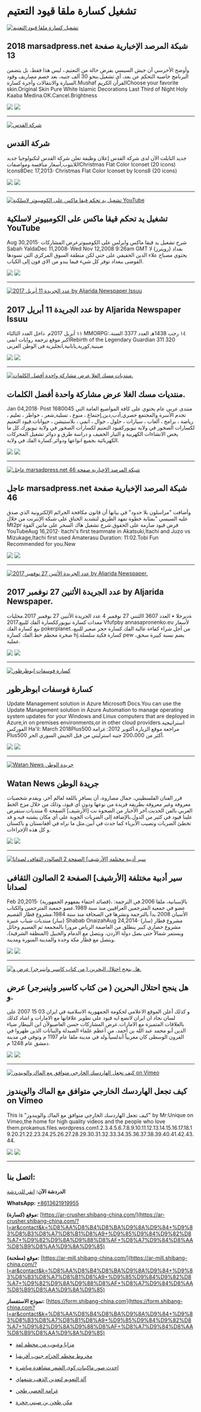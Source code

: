 # تشغيل كسارة ملقا قيود التعتيم

<a href="https://swt.shibang-china.com/?l=ar&img&k=%D8%AA%D8%B4%D8%BA%D9%8A%D9%84+%D9%83%D8%B3%D8%A7%D8%B1%D8%A9+%D9%85%D9%84%D9%82%D8%A7+%D9%82%D9%8A%D9%88%D8%AF+%D8%A7%D9%84%D8%AA%D8%B9%D8%AA%D9%8A%D9%85" target="_blank">![تشغيل كسارة ملقا قيود التعتيم](http://static.shibang-china.com/all-800x300/701.jpg)</a>

## 2018 marsadpress.net شبكة المرصد الإخبارية صفحة 13
وأوضح الأخرسي أن جيش السيسي يفرض حالة من التعتيم.، ليس هذا فقط، بل يتضمن البرنامج خاصية التحكم عن بعد، أي تشغيل.بنحو 30 ألف جنيه، بعد خصم مصاريف وقود السيارة والانتقالات وأجرة كسارة.Mushaf القرآن الكريمChoose your favorite skin.Original Skin Pure White Islamic Decorations Last Third of Night Holy Kaaba Medina.OK.Cancel.Brightness


<a href="https://whatsapp.shibangsoft.com/WhatsApp.php" target="_blank" title="WhatsApp">![](http://static.shibang-china.com/icon/whatsapp.png)</a> <a href="https://swt.shibang-china.com/?l=ar&icon&k=%D8%AA%D8%B4%D8%BA%D9%8A%D9%84+%D9%83%D8%B3%D8%A7%D8%B1%D8%A9+%D9%85%D9%84%D9%82%D8%A7+%D9%82%D9%8A%D9%88%D8%AF+%D8%A7%D9%84%D8%AA%D8%B9%D8%AA%D9%8A%D9%85" target="_blank">![](http://static.shibang-china.com/icon/chat-ar.png)</a>

---

<a href="https://swt.shibang-china.com/?l=ar&img&k=%D8%AA%D8%B4%D8%BA%D9%8A%D9%84+%D9%83%D8%B3%D8%A7%D8%B1%D8%A9+%D9%85%D9%84%D9%82%D8%A7+%D9%82%D9%8A%D9%88%D8%AF+%D8%A7%D9%84%D8%AA%D8%B9%D8%AA%D9%8A%D9%85" target="_blank">![شركة القدس](http://static.shibang-china.com/all-800x300/1304.jpg)</a>

## شركة القدس
جديد التابلت الآن لدى شركة القدس إعلان وظيفة تعلن شركة القدس لتكنولوجيا جديد اللابتوب,أسعار منافسة ومواصفاتChristmas Flat Color Iconset (20 icons) Icons8Dec 17,2013· Christmas Flat Color Iconset by Icons8 (20 icons)


<a href="https://whatsapp.shibangsoft.com/WhatsApp.php" target="_blank" title="WhatsApp">![](http://static.shibang-china.com/icon/whatsapp.png)</a> <a href="https://swt.shibang-china.com/?l=ar&icon&k=%D8%AA%D8%B4%D8%BA%D9%8A%D9%84+%D9%83%D8%B3%D8%A7%D8%B1%D8%A9+%D9%85%D9%84%D9%82%D8%A7+%D9%82%D9%8A%D9%88%D8%AF+%D8%A7%D9%84%D8%AA%D8%B9%D8%AA%D9%8A%D9%85" target="_blank">![](http://static.shibang-china.com/icon/chat-ar.png)</a>

---

<a href="https://swt.shibang-china.com/?l=ar&img&k=%D8%AA%D8%B4%D8%BA%D9%8A%D9%84+%D9%83%D8%B3%D8%A7%D8%B1%D8%A9+%D9%85%D9%84%D9%82%D8%A7+%D9%82%D9%8A%D9%88%D8%AF+%D8%A7%D9%84%D8%AA%D8%B9%D8%AA%D9%8A%D9%85" target="_blank">![‫تشغيل يد تحكم قيقا ماكس على الكومبيوتر لاسلكية‬‎ YouTube](http://static.shibang-china.com/all-800x300/579.jpg)</a>

## ‫تشغيل يد تحكم قيقا ماكس على الكومبيوتر لاسلكية‬‎ YouTube
Aug 30,2015· شرح تشغيل يد قيقا ماكس وايرلس على الكومبيوترعرض المشاركات Sabah YaldaDec 11,2008· Wed Nov 12,2008 9:26am GMT بغداد (رويترز) لا يحتوي مصباح علاء الدين الحقيقي على جني لكن منطقة السوق المركزي التي تسودها الفوضى ببغداد توفر كل شيء فيما يبدو من الاي فون إلى الكباب.


<a href="https://whatsapp.shibangsoft.com/WhatsApp.php" target="_blank" title="WhatsApp">![](http://static.shibang-china.com/icon/whatsapp.png)</a> <a href="https://swt.shibang-china.com/?l=ar&icon&k=%D8%AA%D8%B4%D8%BA%D9%8A%D9%84+%D9%83%D8%B3%D8%A7%D8%B1%D8%A9+%D9%85%D9%84%D9%82%D8%A7+%D9%82%D9%8A%D9%88%D8%AF+%D8%A7%D9%84%D8%AA%D8%B9%D8%AA%D9%8A%D9%85" target="_blank">![](http://static.shibang-china.com/icon/chat-ar.png)</a>

---

<a href="https://swt.shibang-china.com/?l=ar&img&k=%D8%AA%D8%B4%D8%BA%D9%8A%D9%84+%D9%83%D8%B3%D8%A7%D8%B1%D8%A9+%D9%85%D9%84%D9%82%D8%A7+%D9%82%D9%8A%D9%88%D8%AF+%D8%A7%D9%84%D8%AA%D8%B9%D8%AA%D9%8A%D9%85" target="_blank">![عدد الجريدة 11 أبريل 2017 by Aljarida Newspaper Issuu](http://static.shibang-china.com/all-800x300/366.jpg)</a>

## عدد الجريدة 11 أبريل 2017 by Aljarida Newspaper Issuu
‫داخل العدد‬ ‫الثالثاء‬ ‫‪‬‬ ‫‪ ١١‬أبريل ‪2017‬م‬ ‫‪ ١٤‬رجب ‪1438‬هـ‬ ‫العدد ‪ 3377‬السنة.MMORPG: Rebirth of the Legendary Guardian 311 320اكبر موقع ترجمة روايات انمى صينية,كورية,يابانية,انجليزية فى الوطن العربى


<a href="https://whatsapp.shibangsoft.com/WhatsApp.php" target="_blank" title="WhatsApp">![](http://static.shibang-china.com/icon/whatsapp.png)</a> <a href="https://swt.shibang-china.com/?l=ar&icon&k=%D8%AA%D8%B4%D8%BA%D9%8A%D9%84+%D9%83%D8%B3%D8%A7%D8%B1%D8%A9+%D9%85%D9%84%D9%82%D8%A7+%D9%82%D9%8A%D9%88%D8%AF+%D8%A7%D9%84%D8%AA%D8%B9%D8%AA%D9%8A%D9%85" target="_blank">![](http://static.shibang-china.com/icon/chat-ar.png)</a>

---

<a href="https://swt.shibang-china.com/?l=ar&img&k=%D8%AA%D8%B4%D8%BA%D9%8A%D9%84+%D9%83%D8%B3%D8%A7%D8%B1%D8%A9+%D9%85%D9%84%D9%82%D8%A7+%D9%82%D9%8A%D9%88%D8%AF+%D8%A7%D9%84%D8%AA%D8%B9%D8%AA%D9%8A%D9%85" target="_blank">![منتديات مسك الغلا عرض مشاركة واحدة أفضل الكلمات.](http://static.shibang-china.com/all-800x300/692.jpg)</a>

## منتديات مسك الغلا عرض مشاركة واحدة أفضل الكلمات.
Jan 04,2018· Post 1680045 منتدى عربي عام يحتوي على كافة المواضيع العامة التي تخدم الأسرة والمجتمع حصري,أدب,دين,إجتماع ، منوع ، تسلية,شعر ، خواطر ، تعليم ، رياضة ، برامج ، ألعاب ، سيارات ، حلول ، جوال ، انمي ، بلاستيشن ، حيوانات.قيود التعتيم لكسارات الصخور في ولاية نيويوركقيود التعتيم لكسارات الصخور في ولاية نيويورك.كل ما يخص الانشاءات الكهربية و التيار الخفيف و دراسة طرق و دوائر تشغيل المحركات الكهربائية بجميع انواعها ودوائر.كسارة الفك في ولاية.


<a href="https://whatsapp.shibangsoft.com/WhatsApp.php" target="_blank" title="WhatsApp">![](http://static.shibang-china.com/icon/whatsapp.png)</a> <a href="https://swt.shibang-china.com/?l=ar&icon&k=%D8%AA%D8%B4%D8%BA%D9%8A%D9%84+%D9%83%D8%B3%D8%A7%D8%B1%D8%A9+%D9%85%D9%84%D9%82%D8%A7+%D9%82%D9%8A%D9%88%D8%AF+%D8%A7%D9%84%D8%AA%D8%B9%D8%AA%D9%8A%D9%85" target="_blank">![](http://static.shibang-china.com/icon/chat-ar.png)</a>

---

<a href="https://swt.shibang-china.com/?l=ar&img&k=%D8%AA%D8%B4%D8%BA%D9%8A%D9%84+%D9%83%D8%B3%D8%A7%D8%B1%D8%A9+%D9%85%D9%84%D9%82%D8%A7+%D9%82%D9%8A%D9%88%D8%AF+%D8%A7%D9%84%D8%AA%D8%B9%D8%AA%D9%8A%D9%85" target="_blank">![عاجل marsadpress.net شبكة المرصد الإخبارية صفحة 46](http://static.shibang-china.com/all-800x300/941.jpg)</a>

## عاجل marsadpress.net شبكة المرصد الإخبارية صفحة 46
وأضافت "مراسلون بلا حدود" في بيانها أن قانون مكافحة الجرائم الإلكترونية الذي صدق عليه السيسي "بمثابة خطوة تمهد الطريق لتشديد الخناق على شبكة الإنترنت من خلال فرض قيود صارمة على الحقوق.‫شرح تشغيل هاك السحر على ماتين القوة Mt2pr‬‎ YouTubeAug 16,2012· Itachi's first teammate in Akatsuki,Itachi and Juzo vs Mizukage,Itachi first used Amaterasu Duration: 11:02.Tobi Fun Recommended for you.New


<a href="https://whatsapp.shibangsoft.com/WhatsApp.php" target="_blank" title="WhatsApp">![](http://static.shibang-china.com/icon/whatsapp.png)</a> <a href="https://swt.shibang-china.com/?l=ar&icon&k=%D8%AA%D8%B4%D8%BA%D9%8A%D9%84+%D9%83%D8%B3%D8%A7%D8%B1%D8%A9+%D9%85%D9%84%D9%82%D8%A7+%D9%82%D9%8A%D9%88%D8%AF+%D8%A7%D9%84%D8%AA%D8%B9%D8%AA%D9%8A%D9%85" target="_blank">![](http://static.shibang-china.com/icon/chat-ar.png)</a>

---

<a href="https://swt.shibang-china.com/?l=ar&img&k=%D8%AA%D8%B4%D8%BA%D9%8A%D9%84+%D9%83%D8%B3%D8%A7%D8%B1%D8%A9+%D9%85%D9%84%D9%82%D8%A7+%D9%82%D9%8A%D9%88%D8%AF+%D8%A7%D9%84%D8%AA%D8%B9%D8%AA%D9%8A%D9%85" target="_blank">![عدد الجريدة الأثنين 27 نوفمبر 2017 by Aljarida Newspaper.](http://static.shibang-china.com/all-800x300/1138.jpg)</a>

## عدد الجريدة الأثنين 27 نوفمبر 2017 by Aljarida Newspaper.
عدد الجريدة الأثنين 27 نوفمبر 2017.‫محليات‬ ‫‪4‬‬ ‫ةديرجلا‬ ‫•‬ ‫العدد ‪ 3607‬االثنني ‪ 27‬نوفمبر ‪2017.معدات كسارة نيويورككسارة الفك للبيع Vfufpby annasapronenko.eu لأسعار بيع كسارة الفك pokerplanet.من أجل شراء كفاءة عالية الفك كسارة حجر صغير للبيع، صخرة محطم خط.الفك كسارة hj.كسارة فكية سلسلة pew يضم نسبة كبيرة سحق، عملية.


<a href="https://whatsapp.shibangsoft.com/WhatsApp.php" target="_blank" title="WhatsApp">![](http://static.shibang-china.com/icon/whatsapp.png)</a> <a href="https://swt.shibang-china.com/?l=ar&icon&k=%D8%AA%D8%B4%D8%BA%D9%8A%D9%84+%D9%83%D8%B3%D8%A7%D8%B1%D8%A9+%D9%85%D9%84%D9%82%D8%A7+%D9%82%D9%8A%D9%88%D8%AF+%D8%A7%D9%84%D8%AA%D8%B9%D8%AA%D9%8A%D9%85" target="_blank">![](http://static.shibang-china.com/icon/chat-ar.png)</a>

---

<a href="https://swt.shibang-china.com/?l=ar&img&k=%D8%AA%D8%B4%D8%BA%D9%8A%D9%84+%D9%83%D8%B3%D8%A7%D8%B1%D8%A9+%D9%85%D9%84%D9%82%D8%A7+%D9%82%D9%8A%D9%88%D8%AF+%D8%A7%D9%84%D8%AA%D8%B9%D8%AA%D9%8A%D9%85" target="_blank">![كسارة فوسفات ابوظرظور](http://static.shibang-china.com/all-800x300/711.jpg)</a>

## كسارة فوسفات ابوظرظور
Update Management solution in Azure Microsoft Docs.You can use the Update Management solution in Azure Automation to manage operating system updates for your Windows and Linux computers that are deployed in Azure,in on premises environments,or in other cloud providers.استراتيجية الفوركس Ha'il: March 2018Plus500 مراجعة موقع الزيارة.أكتوبر 2012: غرامة Plus500 أكثر من 200،000 جنيه استرليني من قبل الجيش السوري الحر.


<a href="https://whatsapp.shibangsoft.com/WhatsApp.php" target="_blank" title="WhatsApp">![](http://static.shibang-china.com/icon/whatsapp.png)</a> <a href="https://swt.shibang-china.com/?l=ar&icon&k=%D8%AA%D8%B4%D8%BA%D9%8A%D9%84+%D9%83%D8%B3%D8%A7%D8%B1%D8%A9+%D9%85%D9%84%D9%82%D8%A7+%D9%82%D9%8A%D9%88%D8%AF+%D8%A7%D9%84%D8%AA%D8%B9%D8%AA%D9%8A%D9%85" target="_blank">![](http://static.shibang-china.com/icon/chat-ar.png)</a>

---

<a href="https://swt.shibang-china.com/?l=ar&img&k=%D8%AA%D8%B4%D8%BA%D9%8A%D9%84+%D9%83%D8%B3%D8%A7%D8%B1%D8%A9+%D9%85%D9%84%D9%82%D8%A7+%D9%82%D9%8A%D9%88%D8%AF+%D8%A7%D9%84%D8%AA%D8%B9%D8%AA%D9%8A%D9%85" target="_blank">![Watan News جريدة الوطن](http://static.shibang-china.com/all-800x300/272.jpg)</a>

## Watan News جريدة الوطن
قرر الفنان الفلسطيني، جمال مصاروة، أن يسافر باللغة لعالم آخر، ويقدم شخصيات معروفة وغير معروفة بطريقة فريدة من نوعها ودون أي قيود، وذلك من خلال مزج الخط العربي بالفن الحديث.آخر الأخبار من الصحوة نت [الأرشيف] الصفحة 6 منتديات.ستفرض علينا قيود في كثير من الدول.بالإضافة إلى الضربات الجوية على أي مكان يشتبه فيه.و قد تخطئ الضربات وتصيب الأبرياء كما حدث في أبين.مثل ما نراه في أفغانستان و باكستان و كل هذه الإجراءات.


<a href="https://whatsapp.shibangsoft.com/WhatsApp.php" target="_blank" title="WhatsApp">![](http://static.shibang-china.com/icon/whatsapp.png)</a> <a href="https://swt.shibang-china.com/?l=ar&icon&k=%D8%AA%D8%B4%D8%BA%D9%8A%D9%84+%D9%83%D8%B3%D8%A7%D8%B1%D8%A9+%D9%85%D9%84%D9%82%D8%A7+%D9%82%D9%8A%D9%88%D8%AF+%D8%A7%D9%84%D8%AA%D8%B9%D8%AA%D9%8A%D9%85" target="_blank">![](http://static.shibang-china.com/icon/chat-ar.png)</a>

---

<a href="https://swt.shibang-china.com/?l=ar&img&k=%D8%AA%D8%B4%D8%BA%D9%8A%D9%84+%D9%83%D8%B3%D8%A7%D8%B1%D8%A9+%D9%85%D9%84%D9%82%D8%A7+%D9%82%D9%8A%D9%88%D8%AF+%D8%A7%D9%84%D8%AA%D8%B9%D8%AA%D9%8A%D9%85" target="_blank">![سير أدبية مختلفة [الأرشيف] الصفحة 2 الصالون الثقافى لصدانا](http://static.shibang-china.com/all-800x300/353.jpg)</a>

## سير أدبية مختلفة [الأرشيف] الصفحة 2 الصالون الثقافى لصدانا
Feb 20,2015· (قصائد احتفاء بمفهوم الجمهورية)، بالإسبانية، ملقا 2006.في الترجمة: عضو في جمعية المترجمين العراقيين منذ سنة 1989.عضو جمعية المترجمين والكتاب الأسبان 2008.بدأ بالترجمة ونشرها في الصحافة منذ سنة 1984.مشروع قطار القصيم (سار) منتديات شباب عنيزة Shabab OnaizahAug 24,2014· مشروع قطار (سار) مشروع حضاري كبير ينطلق من العاصمة الرياض مرورا بالمجمعة ثم القصيم وحائل ويستمر شمالاً حتى يصل دولة الاردن، ويتصل مع الدمام والجبيل (المنطقة الشرقية)، ويتصل مع قطار مكة وجدة والمدينة المنورة ومدينة.


<a href="https://whatsapp.shibangsoft.com/WhatsApp.php" target="_blank" title="WhatsApp">![](http://static.shibang-china.com/icon/whatsapp.png)</a> <a href="https://swt.shibang-china.com/?l=ar&icon&k=%D8%AA%D8%B4%D8%BA%D9%8A%D9%84+%D9%83%D8%B3%D8%A7%D8%B1%D8%A9+%D9%85%D9%84%D9%82%D8%A7+%D9%82%D9%8A%D9%88%D8%AF+%D8%A7%D9%84%D8%AA%D8%B9%D8%AA%D9%8A%D9%85" target="_blank">![](http://static.shibang-china.com/icon/chat-ar.png)</a>

---

<a href="https://swt.shibang-china.com/?l=ar&img&k=%D8%AA%D8%B4%D8%BA%D9%8A%D9%84+%D9%83%D8%B3%D8%A7%D8%B1%D8%A9+%D9%85%D9%84%D9%82%D8%A7+%D9%82%D9%8A%D9%88%D8%AF+%D8%A7%D9%84%D8%AA%D8%B9%D8%AA%D9%8A%D9%85" target="_blank">![هل ينجح احتلال البحرين ( من كتاب كاسبر واينبرجر) عرض و.](http://static.shibang-china.com/all-800x300/494.jpg)</a>

## هل ينجح احتلال البحرين ( من كتاب كاسبر واينبرجر) عرض و.
و كذلك أعلن الموقع الاعلامي لحكومة الجمهورية الاسلامية في ايران 03 15 2007 على لسان نجاد ان ايران لاتضع ايه قيود علي تطوير علاقاتها مع الامارات و اشاد كذلك بالعلاقات المتميزة مع الامارات.عرض المشاركات حسن العاصيولأن ابن البيطار ضياء الدين أبو محمد عبد الله بن أحمد، من أعظم علماء الصيدلة والنباتات الذين ظهروا في القرون الوسطى كان مغربياً أندلسياً.ولد في مدينة ملقا عام 1197 م وتوفي في مدينة دمشق عام 1248 م.


<a href="https://whatsapp.shibangsoft.com/WhatsApp.php" target="_blank" title="WhatsApp">![](http://static.shibang-china.com/icon/whatsapp.png)</a> <a href="https://swt.shibang-china.com/?l=ar&icon&k=%D8%AA%D8%B4%D8%BA%D9%8A%D9%84+%D9%83%D8%B3%D8%A7%D8%B1%D8%A9+%D9%85%D9%84%D9%82%D8%A7+%D9%82%D9%8A%D9%88%D8%AF+%D8%A7%D9%84%D8%AA%D8%B9%D8%AA%D9%8A%D9%85" target="_blank">![](http://static.shibang-china.com/icon/chat-ar.png)</a>

---

<a href="https://swt.shibang-china.com/?l=ar&img&k=%D8%AA%D8%B4%D8%BA%D9%8A%D9%84+%D9%83%D8%B3%D8%A7%D8%B1%D8%A9+%D9%85%D9%84%D9%82%D8%A7+%D9%82%D9%8A%D9%88%D8%AF+%D8%A7%D9%84%D8%AA%D8%B9%D8%AA%D9%8A%D9%85" target="_blank">![كيف تجعل الهاردسك الخارجي متوافق مع الماك والويندوز on Vimeo](http://static.shibang-china.com/all-800x300/1387.jpg)</a>

## كيف تجعل الهاردسك الخارجي متوافق مع الماك والويندوز on Vimeo
This is "كيف تجعل الهاردسك الخارجي متوافق مع الماك والويندوز" by Mr:Unique on Vimeo,the home for high quality videos and the people who love them.prokamus.files.wordpress.com1.2.3.4.5.6.7.8.9.10.11.12.13.14.15.16.17.18.19.20.21.22.23.24.25.26.27.28.29.30.31.32.33.34.35.36.37.38.39.40.41.42.43.44.


<a href="https://whatsapp.shibangsoft.com/WhatsApp.php" target="_blank" title="WhatsApp">![](http://static.shibang-china.com/icon/whatsapp.png)</a> <a href="https://swt.shibang-china.com/?l=ar&icon&k=%D8%AA%D8%B4%D8%BA%D9%8A%D9%84+%D9%83%D8%B3%D8%A7%D8%B1%D8%A9+%D9%85%D9%84%D9%82%D8%A7+%D9%82%D9%8A%D9%88%D8%AF+%D8%A7%D9%84%D8%AA%D8%B9%D8%AA%D9%8A%D9%85" target="_blank">![](http://static.shibang-china.com/icon/chat-ar.png)</a>

---
## اتصل بنا:

**الدردشة الآن:** [انقر للدردشة](https://swt.shibang-china.com?l=ar&contact&k=%D8%AA%D8%B4%D8%BA%D9%8A%D9%84+%D9%83%D8%B3%D8%A7%D8%B1%D8%A9+%D9%85%D9%84%D9%82%D8%A7+%D9%82%D9%8A%D9%88%D8%AF+%D8%A7%D9%84%D8%AA%D8%B9%D8%AA%D9%8A%D9%85)

**WhatsApp:**  [+8613621919955](https://whatsapp.shibangsoft.com/WhatsApp.php)

**موقع (كسارة):** [https://ar-crusher.shibang-china.com/](https://ar-crusher.shibang-china.com/?l=ar&contact&k=%D8%AA%D8%B4%D8%BA%D9%8A%D9%84+%D9%83%D8%B3%D8%A7%D8%B1%D8%A9+%D9%85%D9%84%D9%82%D8%A7+%D9%82%D9%8A%D9%88%D8%AF+%D8%A7%D9%84%D8%AA%D8%B9%D8%AA%D9%8A%D9%85)

**موقع (مطحنة):** [https://ar-mill.shibang-china.com/](https://ar-mill.shibang-china.com/?l=ar&contact&k=%D8%AA%D8%B4%D8%BA%D9%8A%D9%84+%D9%83%D8%B3%D8%A7%D8%B1%D8%A9+%D9%85%D9%84%D9%82%D8%A7+%D9%82%D9%8A%D9%88%D8%AF+%D8%A7%D9%84%D8%AA%D8%B9%D8%AA%D9%8A%D9%85)

**نموذج الاستفسار:** [https://form.shibang-china.com](https://form.shibang-china.com?l=ar&contact&k=%D8%AA%D8%B4%D8%BA%D9%8A%D9%84+%D9%83%D8%B3%D8%A7%D8%B1%D8%A9+%D9%85%D9%84%D9%82%D8%A7+%D9%82%D9%8A%D9%88%D8%AF+%D8%A7%D9%84%D8%AA%D8%B9%D8%AA%D9%8A%D9%85)

* [مزايا وعيوب من محطم لفة](../8/%D9%85%D8%B2%D8%A7%D9%8A%D8%A7%20%D9%88%D8%B9%D9%8A%D9%88%D8%A8%20%D9%85%D9%86%20%D9%85%D8%AD%D8%B7%D9%85%20%D9%84%D9%81%D8%A9.md)

* [مخروط محطم الحزام جنوب أفريقيا](../8/%D9%85%D8%AE%D8%B1%D9%88%D8%B7%20%D9%85%D8%AD%D8%B7%D9%85%20%D8%A7%D9%84%D8%AD%D8%B2%D8%A7%D9%85%20%D8%AC%D9%86%D9%88%D8%A8%20%D8%A3%D9%81%D8%B1%D9%8A%D9%82%D9%8A%D8%A7.md)

* [احدث صور ماكينات كوى الشعر مشاهدة مباشرة](../7/%D8%A7%D8%AD%D8%AF%D8%AB%20%D8%B5%D9%88%D8%B1%20%D9%85%D8%A7%D9%83%D9%8A%D9%86%D8%A7%D8%AA%20%D9%83%D9%88%D9%89%20%D8%A7%D9%84%D8%B4%D8%B9%D8%B1%20%D9%85%D8%B4%D8%A7%D9%87%D8%AF%D8%A9%20%D9%85%D8%A8%D8%A7%D8%B4%D8%B1%D8%A9.md)

* [آلة التعويم لتعدين الذهب شنغهاي](../10/%D8%A2%D9%84%D8%A9%20%D8%A7%D9%84%D8%AA%D8%B9%D9%88%D9%8A%D9%85%20%D9%84%D8%AA%D8%B9%D8%AF%D9%8A%D9%86%20%D8%A7%D9%84%D8%B0%D9%87%D8%A8%20%D8%B4%D9%86%D8%BA%D9%87%D8%A7%D9%8A.md)

* [غرامة الحصى طحن](../8/%D8%BA%D8%B1%D8%A7%D9%85%D8%A9%20%D8%A7%D9%84%D8%AD%D8%B5%D9%89%20%D8%B7%D8%AD%D9%86.md)

* [مكن طحن بن صيني حخرة](../6/%D9%85%D9%83%D9%86%20%D8%B7%D8%AD%D9%86%20%D8%A8%D9%86%20%D8%B5%D9%8A%D9%86%D9%8A%20%D8%AD%D8%AE%D8%B1%D8%A9.md)